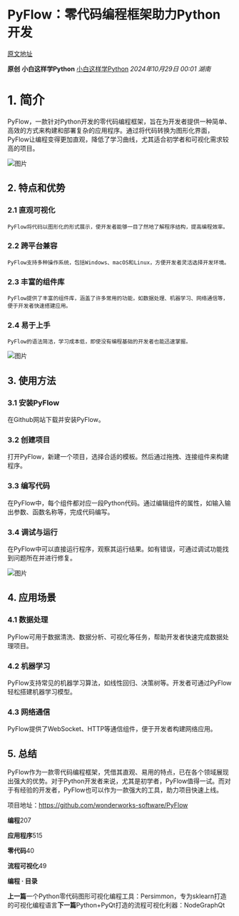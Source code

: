 # PyFlow：零代码编程框架助力Python开发

[原文地址](https://mp.weixin.qq.com/s/bs9Wk5-Ax219kzFssgFqvg)

**原创** **小白这样学Python** [小白这样学Python](javascript:void(0);) *2024年10月29日 00:01* *湖南*

# **1. 简介**

PyFlow，一款针对Python开发的零代码编程框架，旨在为开发者提供一种简单、高效的方式来构建和部署复杂的应用程序。通过将代码转换为图形化界面，PyFlow让编程变得更加直观，降低了学习曲线，尤其适合初学者和可视化需求较高的项目。

![图片](https://mmbiz.qpic.cn/sz_mmbiz_png/VIupIhU5lf7EwY92Lm7Fgic7sBC3YXF1SNG9cRgyagWNAm3jsxpyvqAQmVnBT4nocGKcLrV149Py4jpOYdmR3rw/640?wx_fmt=png&from=appmsg&tp=webp&wxfrom=5&wx_lazy=1&wx_co=1)

## **2. 特点和优势**

### 2.1 直观可视化

    PyFlow将代码以图形化的形式展示，使开发者能够一目了然地了解程序结构，提高编程效率。

### 2.2 跨平台兼容

    PyFlow支持多种操作系统，包括Windows、macOS和Linux，方便开发者灵活选择开发环境。

### 2.3 丰富的组件库

    PyFlow提供了丰富的组件库，涵盖了许多常用的功能，如数据处理、机器学习、网络通信等，便于开发者快速搭建应用。

### 2.4 易于上手

    PyFlow的语法简洁，学习成本低，即使没有编程基础的开发者也能迅速掌握。

![图片](https://mmbiz.qpic.cn/sz_mmbiz_png/VIupIhU5lf7EwY92Lm7Fgic7sBC3YXF1Sib4mJDYGNg0iba7oyCL4YU9tiaxibBYcxJtMmia6t1RvB3xhLhQ4Z9ibBE0w/640?wx_fmt=png&from=appmsg&tp=webp&wxfrom=5&wx_lazy=1&wx_co=1)

## **3. 使用方法**

### 3.1 安装PyFlow

在Github网站下载并安装PyFlow。

### 3.2 创建项目

打开PyFlow，新建一个项目，选择合适的模板。然后通过拖拽、连接组件来构建程序。

### 3.3 编写代码

在PyFlow中，每个组件都对应一段Python代码。通过编辑组件的属性，如输入输出参数、函数名称等，完成代码编写。

### 3.4 调试与运行

在PyFlow中可以直接运行程序，观察其运行结果。如有错误，可通过调试功能找到问题所在并进行修复。

![图片](https://mmbiz.qpic.cn/sz_mmbiz_png/VIupIhU5lf7EwY92Lm7Fgic7sBC3YXF1Sj82X5BTOiaDMULoI41vO8NBiaibbuJqpRgIDiaiaI4l50NibJP339pdkJU5Q/640?wx_fmt=png&from=appmsg&tp=webp&wxfrom=5&wx_lazy=1&wx_co=1)

## **4. 应用场景**

### 4.1 数据处理

PyFlow可用于数据清洗、数据分析、可视化等任务，帮助开发者快速完成数据处理项目。

### 4.2 机器学习

PyFlow支持常见的机器学习算法，如线性回归、决策树等。开发者可通过PyFlow轻松搭建机器学习模型。

### 4.3 网络通信

PyFlow提供了WebSocket、HTTP等通信组件，便于开发者构建网络应用。

## 5. 总结

PyFlow作为一款零代码编程框架，凭借其直观、易用的特点，已在各个领域展现出强大的优势。对于Python开发者来说，尤其是初学者，PyFlow值得一试。而对于有经验的开发者，PyFlow也可以作为一款强大的工具，助力项目快速上线。

项目地址：https://github.com/wonderworks-software/PyFlow

**编程**207

**应用程序**515

**零代码**40

**流程可视化**49

**编程 · 目录**

**上一篇**一个Python零代码图形可视化编程工具：Persimmon，专为sklearn打造的可视化编程语言**下一篇**Python+PyQt打造的流程可视化利器：NodeGraphQt
